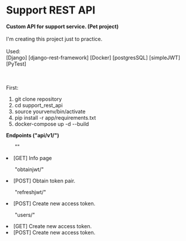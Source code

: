 # Support REST API
<b> Custom API for support service. (Pet project) </b>
<br><br>
I'm creating this project just to practice.
<br>
<br>
Used:
<br>
[Django]  [django-rest-framework]  [Docker]  [postgresSQL]  [simpleJWT] [PyTest]

<br><br>
First:
1. git clone repository
2. cd support_rest_api
3. source yourvenv/bin/activate
4. pip install -r app/requirements.txt
5. docker-compose up -d --build

  
<b>Endpoints ("api/v1/")</b> <br>
    <ul>""</ul>
        <li>[GET] Info page</li>
    <ul>"obtainjwt/"</ul>
        <li>[POST] Obtain token pair.</li>
    <ul>"refreshjwt/"</ul>
        <li>[POST] Create new access token.</li>
    <ul>"users/"</ul>
        <li>[GET] Create new access token.</li>
        <li>[POST] Create new access token.</li>
